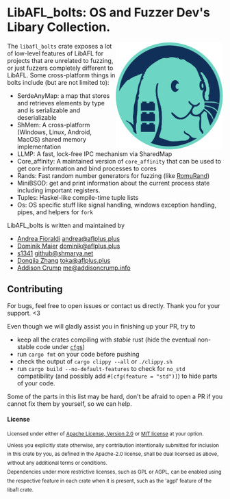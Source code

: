 # LibAFL_bolts: OS and Fuzzer Dev's Libary Collection.

 <img align="right" src="https://raw.githubusercontent.com/AFLplusplus/Website/main/static/libafl_logo.svg" alt="LibAFL logo" width="250" heigh="250">

The `libafl_bolts` crate exposes a lot of low-level features of LibAFL for projects that are unrelated to fuzzing, or just fuzzers completely different to LibAFL.
Some cross-platform things in bolts include (but are not limited to):

* SerdeAnyMap: a map that stores and retrieves elements by type and is serializable and deserializable
* ShMem: A cross-platform (Windows, Linux, Android, MacOS) shared memory implementation
* LLMP: A fast, lock-free IPC mechanism via SharedMap
* Core_affinity: A maintained version of `core_affinity` that can be used to get core information and bind processes to cores
* Rands: Fast random number generators for fuzzing (like [RomuRand](http://www.romu-random.org/))
* MiniBSOD: get and print information about the current process state including important registers.
* Tuples: Haskel-like compile-time tuple lists
* Os: OS specific stuff like signal handling, windows exception handling, pipes, and helpers for `fork`

LibAFL_bolts is written and maintained by

* [Andrea Fioraldi](https://twitter.com/andreafioraldi) <andrea@aflplus.plus>
* [Dominik Maier](https://twitter.com/domenuk) <dominik@aflplus.plus>
* [s1341](https://twitter.com/srubenst1341) <github@shmarya.net>
* [Dongjia Zhang](https://github.com/tokatoka) <toka@aflplus.plus>
* [Addison Crump](https://github.com/addisoncrump) <me@addisoncrump.info>

## Contributing

For bugs, feel free to open issues or contact us directly. Thank you for your support. <3

Even though we will gladly assist you in finishing up your PR, try to
- keep all the crates compiling with *stable* rust (hide the eventual non-stable code under [`cfg`s](https://github.com/AFLplusplus/LibAFL/blob/main/libafl/build.rs#L26))
- run `cargo fmt` on your code before pushing
- check the output of `cargo clippy --all` or `./clippy.sh`
- run `cargo build --no-default-features` to check for `no_std` compatibility (and possibly add `#[cfg(feature = "std")]`) to hide parts of your code.

Some of the parts in this list may be hard, don't be afraid to open a PR if you cannot fix them by yourself, so we can help.

#### License

<sup>
Licensed under either of <a href="LICENSE-APACHE">Apache License, Version
2.0</a> or <a href="LICENSE-MIT">MIT license</a> at your option.
</sup>

<br>

<sub>
Unless you explicitly state otherwise, any contribution intentionally submitted
for inclusion in this crate by you, as defined in the Apache-2.0 license, shall
be dual licensed as above, without any additional terms or conditions.
</sub>

<br>

<sub>
Dependencies under more restrictive licenses, such as GPL or AGPL, can be enabled
using the respective feature in each crate when it is present, such as the
'agpl' feature of the libafl crate.
</sub>

